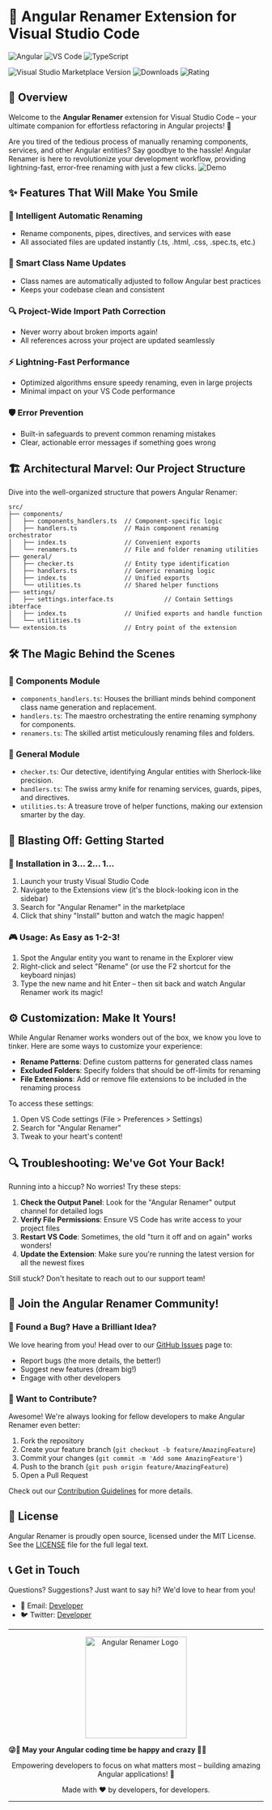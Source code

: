 
# 🚀 Angular Renamer Extension for Visual Studio Code

![Angular](https://img.shields.io/badge/Angular-DD0031?style=for-the-badge&logo=angular&logoColor=white)
![VS Code](https://img.shields.io/badge/VS_Code-0078D4?style=for-the-badge&logo=visual%20studio%20code&logoColor=white)
![TypeScript](https://img.shields.io/badge/TypeScript-007ACC?style=for-the-badge&logo=typescript&logoColor=white)

![Visual Studio Marketplace Version](https://img.shields.io/visual-studio-marketplace/v/salah-aldain.angular-renamer)
![Downloads](https://img.shields.io/visual-studio-marketplace/d/salah-aldain.angular-renamer)
![Rating](https://img.shields.io/visual-studio-marketplace/r/salah-aldain.angular-renamer)

## 📖 Overview

Welcome to the **Angular Renamer** extension for Visual Studio Code – your ultimate companion for effortless refactoring in Angular projects! 🎉

Are you tired of the tedious process of manually renaming components, services, and other Angular entities? Say goodbye to the hassle! Angular Renamer is here to revolutionize your development workflow, providing lightning-fast, error-free renaming with just a few clicks.
![Demo](https://github.com/salah-alhajj/angular-renamer/blob/main/assets/explain.gif?raw=true)

## ✨ Features That Will Make You Smile

### 🔄 Intelligent Automatic Renaming
- Rename components, pipes, directives, and services with ease
- All associated files are updated instantly (.ts, .html, .css, .spec.ts, etc.)

### 🧠 Smart Class Name Updates
- Class names are automatically adjusted to follow Angular best practices
- Keeps your codebase clean and consistent

### 🔍 Project-Wide Import Path Correction
- Never worry about broken imports again!
- All references across your project are updated seamlessly

### ⚡ Lightning-Fast Performance
- Optimized algorithms ensure speedy renaming, even in large projects
- Minimal impact on your VS Code performance

### 🛡️ Error Prevention
- Built-in safeguards to prevent common renaming mistakes
- Clear, actionable error messages if something goes wrong

## 🏗️ Architectural Marvel: Our Project Structure

Dive into the well-organized structure that powers Angular Renamer:

```
src/
├── components/
│   ├── components_handlers.ts  // Component-specific logic
│   ├── handlers.ts             // Main component renaming orchestrator
│   ├── index.ts                // Convenient exports
│   └── renamers.ts             // File and folder renaming utilities
├── general/
│   ├── checker.ts              // Entity type identification
│   ├── handlers.ts             // Generic renaming logic
│   ├── index.ts                // Unified exports
│   └── utilities.ts            // Shared helper functions
├── settings/
│   ├── settings.interface.ts              // Contain Settings ibterface 
│   ├── index.ts                // Unified exports and handle function
│   └── utilities.ts   
└── extension.ts                // Entry point of the extension
```

## 🛠️ The Magic Behind the Scenes

### 🧩 Components Module
- `components_handlers.ts`: Houses the brilliant minds behind component class name generation and replacement.
- `handlers.ts`: The maestro orchestrating the entire renaming symphony for components.
- `renamers.ts`: The skilled artist meticulously renaming files and folders.

### 🔧 General Module
- `checker.ts`: Our detective, identifying Angular entities with Sherlock-like precision.
- `handlers.ts`: The swiss army knife for renaming services, guards, pipes, and directives.
- `utilities.ts`: A treasure trove of helper functions, making our extension smarter by the day.

## 🚀 Blasting Off: Getting Started

### 🔧 Installation in 3... 2... 1...

1. Launch your trusty Visual Studio Code
2. Navigate to the Extensions view (it's the block-looking icon in the sidebar)
3. Search for "Angular Renamer" in the marketplace
4. Click that shiny "Install" button and watch the magic happen!

### 🎮 Usage: As Easy as 1-2-3!

1. Spot the Angular entity you want to rename in the Explorer view
2. Right-click and select "Rename" (or use the F2 shortcut for the keyboard ninjas)
3. Type the new name and hit Enter – then sit back and watch Angular Renamer work its magic!

## ⚙️ Customization: Make It Yours!

While Angular Renamer works wonders out of the box, we know you love to tinker. Here are some ways to customize your experience:

- **Rename Patterns**: Define custom patterns for generated class names
- **Excluded Folders**: Specify folders that should be off-limits for renaming
- **File Extensions**: Add or remove file extensions to be included in the renaming process

To access these settings:
1. Open VS Code settings (File > Preferences > Settings)
2. Search for "Angular Renamer"
3. Tweak to your heart's content!

## 🔍 Troubleshooting: We've Got Your Back!

Running into a hiccup? No worries! Try these steps:

1. **Check the Output Panel**: Look for the "Angular Renamer" output channel for detailed logs
2. **Verify File Permissions**: Ensure VS Code has write access to your project files
3. **Restart VS Code**: Sometimes, the old "turn it off and on again" works wonders!
4. **Update the Extension**: Make sure you're running the latest version for all the newest fixes

Still stuck? Don't hesitate to reach out to our support team!

## 🤝 Join the Angular Renamer Community!

### 🐛 Found a Bug? Have a Brilliant Idea?
We love hearing from you! Head over to our [GitHub Issues](https://github.com/salah-alhajj/angular-renamer/issues) page to:
- Report bugs (the more details, the better!)
- Suggest new features (dream big!)
- Engage with other developers

### 🌟 Want to Contribute?
Awesome! We're always looking for fellow developers to make Angular Renamer even better:
1. Fork the repository
2. Create your feature branch (`git checkout -b feature/AmazingFeature`)
3. Commit your changes (`git commit -m 'Add some AmazingFeature'`)
4. Push to the branch (`git push origin feature/AmazingFeature`)
5. Open a Pull Request

Check out our [Contribution Guidelines](CONTRIBUTING.md) for more details.

## 📜 License

Angular Renamer is proudly open source, licensed under the MIT License. See the [LICENSE](LICENSE) file for the full legal text.

## 📞 Get in Touch

Questions? Suggestions? Just want to say hi? We'd love to hear from you!

- 📧 Email: [Developer](mailto:contact@salahaldain.com)
- 🐦 Twitter: [Developer](https://x.com/salah_aldain_sw/)

---

<p align="center">
  <img src="https://miro.medium.com/v2/resize:fit:1400/format:webp/1*1HXCJCOpzKdmQI33ZrEIlg.png" alt="Angular Renamer Logo" width="200"/>
</p>

****😜🤩 May your Angular coding time be happy and crazy 🤩😜****

<p align="center">
  Empowering developers to focus on what matters most – building amazing Angular applications! 🚀
</p>

<p align="center">
  Made with ❤️ by developers, for developers.
</p>

---
